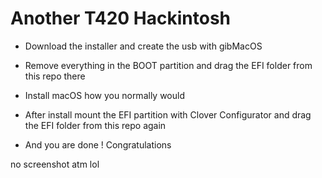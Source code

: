 # Another T420 Hackintosh

* Download the installer and create the usb with gibMacOS



* Remove everything in the BOOT partition and drag the EFI folder from this repo there

* Install macOS how you normally would

* After install mount the EFI partition with Clover Configurator and drag the EFI folder from this repo again

* And you are done ! Congratulations



no screenshot atm lol
